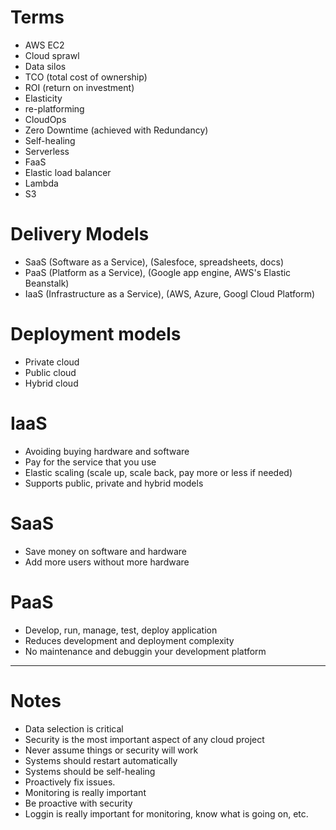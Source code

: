 
# Terms
* AWS EC2
* Cloud sprawl
* Data silos
* TCO (total cost of ownership)
* ROI (return on investment)
* Elasticity
* re-platforming
* CloudOps
* Zero Downtime (achieved with Redundancy)
* Self-healing
* Serverless
* FaaS
* Elastic load balancer
* Lambda
* S3

# Delivery Models

* SaaS (Software as a Service), (Salesfoce, spreadsheets, docs)
* PaaS (Platform as a Service), (Google app engine, AWS's Elastic Beanstalk)
* IaaS (Infrastructure as a Service), (AWS, Azure, Googl Cloud Platform)

# Deployment models

* Private cloud
* Public cloud
* Hybrid cloud

# IaaS

* Avoiding buying hardware and software
* Pay for the service that you use
* Elastic scaling (scale up, scale back, pay more or less if needed)
* Supports public, private and hybrid models

# SaaS

* Save money on software and hardware
* Add more users without more hardware

# PaaS

* Develop, run, manage, test, deploy application
* Reduces development and deployment complexity
* No maintenance and debuggin your development platform

---

# Notes

* Data selection is critical
* Security is the most important aspect of any cloud project
* Never assume things or security will work
* Systems should restart automatically
* Systems should be self-healing
* Proactively fix issues.
* Monitoring is really important
* Be proactive with security
* Loggin is really important for monitoring, know what is going on, etc.



